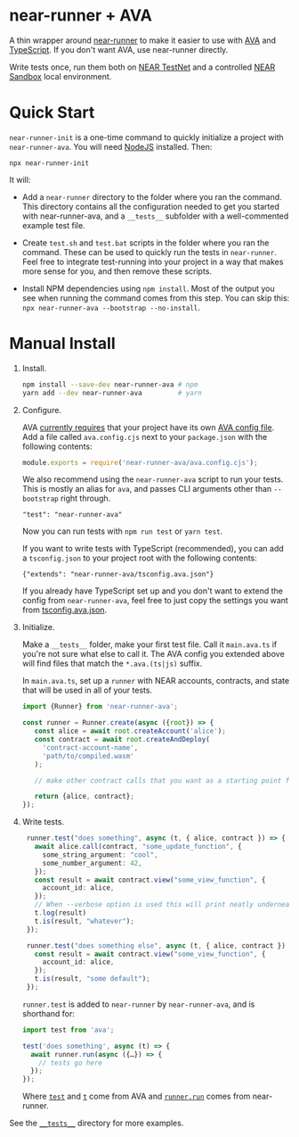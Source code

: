near-runner + AVA
==================

A thin wrapper around [near-runner] to make it easier to use with [AVA] and [TypeScript]. If you don't want AVA, use near-runner directly.

Write tests once, run them both on [NEAR TestNet](https://docs.near.org/docs/concepts/networks) and a controlled [NEAR Sandbox](https://github.com/near/sandbox) local environment.


  [near-runner]: https://github.com/near/runner-js
  [AVA]: https://github.com/avajs/ava
  [TypeScript]: https://www.typescriptlang.org/

Quick Start
===========

`near-runner-init` is a one-time command to quickly initialize a project with `near-runner-ava`. You will need [NodeJS] installed. Then:

    npx near-runner-init

It will:

* Add a `near-runner` directory to the folder where you ran the command. This directory contains all the configuration needed to get you started with near-runner-ava, and a `__tests__` subfolder with a well-commented example test file.
* Create `test.sh` and `test.bat` scripts in the folder where you ran the command. These can be used to quickly run the tests in `near-runner`. Feel free to integrate test-running into your project in a way that makes more sense for you, and then remove these scripts.
* Install NPM dependencies using `npm install`. Most of the output you see when running the command comes from this step. You can skip this: `npx near-runner-ava --bootstrap --no-install`.

  [NodeJS]: https://nodejs.dev/

Manual Install
==============

1. Install.

   ```bash
   npm install --save-dev near-runner-ava # npm
   yarn add --dev near-runner-ava         # yarn
   ```

2. Configure.

   AVA [currently requires](https://github.com/avajs/ava/issues/2285) that your project have its own [AVA config file](https://github.com/avajs/ava/blob/main/docs/06-configuration.md). Add a file called `ava.config.cjs` next to your `package.json` with the following contents:

   ```js
   module.exports = require('near-runner-ava/ava.config.cjs');
   ```

   We also recommend using the `near-runner-ava` script to run your tests. This is mostly an alias for `ava`, and passes CLI arguments other than `--bootstrap` right through.

       "test": "near-runner-ava"

   Now you can run tests with `npm run test` or `yarn test`.

   If you want to write tests with TypeScript (recommended), you can add a `tsconfig.json` to your project root with the following contents:

       {"extends": "near-runner-ava/tsconfig.ava.json"}

   If you already have TypeScript set up and you don't want to extend the config from `near-runner-ava`, feel free to just copy the settings you want from [tsconfig.ava.json](./tsconfig.ava.json).

2. Initialize.

   Make a `__tests__` folder, make your first test file. Call it `main.ava.ts` if you're not sure what else to call it. The AVA config you extended above will find files that match the `*.ava.(ts|js)` suffix.

   In `main.ava.ts`, set up a `runner` with NEAR accounts, contracts, and state that will be used in all of your tests.

   ```ts
   import {Runner} from 'near-runner-ava';

   const runner = Runner.create(async ({root}) => {
      const alice = await root.createAccount('alice');
      const contract = await root.createAndDeploy(
        'contract-account-name',
        'path/to/compiled.wasm'
      );

      // make other contract calls that you want as a starting point for all tests

      return {alice, contract};
   });
   ```

4. Write tests.

   ```ts
    runner.test("does something", async (t, { alice, contract }) => {
      await alice.call(contract, "some_update_function", {
        some_string_argument: "cool",
        some_number_argument: 42,
      });
      const result = await contract.view("some_view_function", {
        account_id: alice,
      });
      // When --verbose option is used this will print neatly underneath the test in the output.
      t.log(result)
      t.is(result, "whatever");
    });

    runner.test("does something else", async (t, { alice, contract }) => {
      const result = await contract.view("some_view_function", {
        account_id: alice,
      });
      t.is(result, "some default");
    });
    ```

    `runner.test` is added to `near-runner` by `near-runner-ava`, and is shorthand for:

    ```ts
    import test from 'ava';

    test('does something', async (t) => {
      await runner.run(async ({…}) => {
        // tests go here
      });
    });
   ```

   Where [`test`](https://github.com/avajs/ava/blob/main/docs/01-writing-tests.md) and [`t`](https://github.com/avajs/ava/blob/main/docs/03-assertions.md) come from AVA and [`runner.run`](https://github.com/near/runner-js#how-it-works) comes from near-runner.

See the [`__tests__`](https://github.com/near/runner-js/tree/main/__tests__) directory for more examples.
